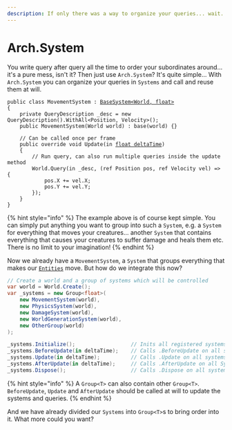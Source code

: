 ```yaml
---
description: If only there was a way to organize your queries... wait... there is!
---
```


# Arch.System

You write query after query all the time to order your subordinates around... it's a pure mess, isn't it? Then just use `Arch.System`? It's quite simple... With `Arch.System` you can organize your queries in `Systems` and call and reuse them at will.

<pre class="language-csharp"><code class="lang-csharp">public class MovementSystem : <a data-footnote-ref href="#user-content-fn-1">BaseSystem&#x3C;World, float></a>
{
    private QueryDescription _desc = new QueryDescription().WithAll&#x3C;Position, Velocity>();
    public MovementSystem(World world) : base(world) {}
    
    // Can be called once per frame
    public override void Update(in <a data-footnote-ref href="#user-content-fn-2">float deltaTime</a>)
    {
        // Run query, can also run multiple queries inside the update method
        World.Query(in _desc, (ref Position pos, ref Velocity vel) => {
            pos.X += vel.X;
            pos.Y += vel.Y;
        });  
    }
}
</code></pre>

{% hint style="info" %}
The example above is of course kept simple. You can simply put anything you want to group into such a `System`, e.g. a `System` for everything that moves your creatures... another `System` that contains everything that causes your creatures to suffer damage and heals them etc. There is no limit to your imagination!
{% endhint %}

Now we already have a `MovementSystem`, a `System` that groups everything that makes our [`Entities`](../../documentation/entity.md) move. But how do we integrate this now?&#x20;

```csharp
// Create a world and a group of systems which will be controlled 
var world = World.Create();
var _systems = new Group<float>(
    new MovementSystem(world),  
    new PhysicsSystem(world),
    new DamageSystem(world),
    new WorldGenerationSystem(world),
    new OtherGroup(world)
);

_systems.Initialize();                  // Inits all registered systems
_systems.BeforeUpdate(in deltaTime);    // Calls .BeforeUpdate on all systems ( can be overriden )
_systems.Update(in deltaTime);          // Calls .Update on all systems ( can be overriden )
_systems.AfterUpdate(in deltaTime);     // Calls .AfterUpdate on all System ( can be overriden )
_systems.Dispose();                     // Calls .Dispose on all systems ( can be overriden )
```

{% hint style="info" %}
A `Group<T>` can also contain other `Group<T>`. `BeforeUpdate`, `Update` and `AfterUpdate` should be called at will to update the systems and queries.
{% endhint %}

And we have already divided our `Systems` into `Group<T>`s to bring order into it. What more could you want?

[^1]: `BaseSystem` provides several usefull methods for interacting and structuring systems. `float` is the value that is transmitted to the system. This can be any type.

[^2]: Can be any type based on the generics of this instance.
